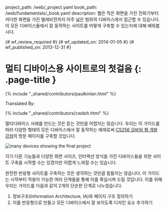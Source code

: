 project_path: /web/_project.yaml
book_path: /web/fundamentals/_book.yaml
description: 웹은 작은 화면을 가진 전화기부터 커다한 화면을 가진 텔레비전까지 아주 넓은 범위의 디바이스에서 접근할 수 있습니다. 이 모든 디바이스들에서 잘 동작하는 사이트를 어떻게 구축할 수 있는지에 대해 배워봅시다.

{# wf_review_required #}
{# wf_updated_on: 2014-01-05 #}
{# wf_published_on: 2013-12-31 #}

# 멀티 디바이스용 사이트로의 첫걸음 {: .page-title }

{% include "_shared/contributors/paulkinlan.html" %}


Translated By: 

{% include "_shared/contributors/cwdoh.html" %}



멀티디바이스 사례를 만드는 것은 듣는 것만큼 어렵지는 않습니다. 우리는 이 가이드를 따라 다양한 형태의 모든 디바이스에서 잘 동작하는 예제로써 <a href='https://www.udacity.com/course/cs256'>CS256 모바일 웹 개발 강좌</a>의 방문 페이지를 구축할 것입니다.

<img src="images/finaloutput-2x.jpg" alt="many devices showing the final project">

각기 다른 기능들과 다양한 화면 사이즈, 인터랙션 방식을 가진 디바이스들을 위한 사이트 구축을 시작할 수는 있겠지만 어렵게 느껴질 수는 있습니다.

완전한 반응형 사이트를 구축하는 것은 생각하는 것만큼 힘들지는 않습니다. 이 가이드는 시작부터 적용이 가능한 여러 단계들을 통해 이를 확실시켜 드릴 것입니다. 이를 위해 우리는 가이드를 다음과 같이 2개의 단순한 단계로 나누었습니다.

1.  정보구조(Information Architecture, IA)와 페이지 구조 정의하기
2.  이를 반응형으로 만들고 모든 디바이스에서 잘 보이도록 디자인 요소 추가하기

